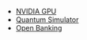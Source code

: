 * [NVIDIA GPU](https://ngc.nvidia.com/catalog/containers?orderBy=popularDESC&pageNumber=2&query=&quickFilter=containers&filters=)
* [Quantum Simulator](https://quantumai.google/qsim/docker)
* [Open Banking](https://hub.docker.com/u/openbankproject)
